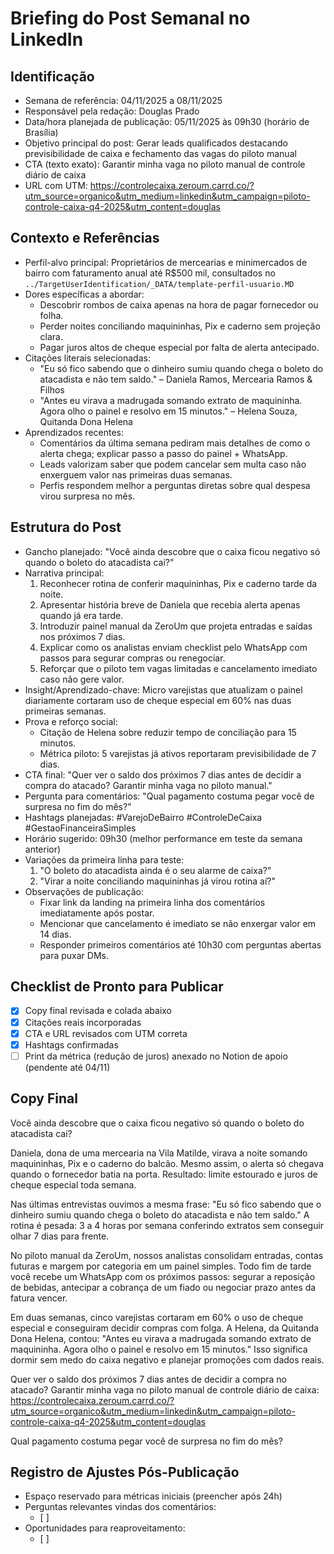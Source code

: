 # Briefing do Post Semanal no LinkedIn

## Identificação

- Semana de referência: 04/11/2025 a 08/11/2025
- Responsável pela redação: Douglas Prado
- Data/hora planejada de publicação: 05/11/2025 às 09h30 (horário de Brasília)
- Objetivo principal do post: Gerar leads qualificados destacando previsibilidade de caixa e fechamento das vagas do piloto manual
- CTA (texto exato): Garantir minha vaga no piloto manual de controle diário de caixa
- URL com UTM: https://controlecaixa.zeroum.carrd.co/?utm_source=organico&utm_medium=linkedin&utm_campaign=piloto-controle-caixa-q4-2025&utm_content=douglas

## Contexto e Referências

- Perfil-alvo principal: Proprietários de mercearias e minimercados de bairro com faturamento anual até R$500 mil, consultados no `../TargetUserIdentification/_DATA/template-perfil-usuario.MD`
- Dores específicas a abordar:
  - Descobrir rombos de caixa apenas na hora de pagar fornecedor ou folha.
  - Perder noites conciliando maquininhas, Pix e caderno sem projeção clara.
  - Pagar juros altos de cheque especial por falta de alerta antecipado.
- Citações literais selecionadas:
  - "Eu só fico sabendo que o dinheiro sumiu quando chega o boleto do atacadista e não tem saldo." – Daniela Ramos, Mercearia Ramos & Filhos
  - "Antes eu virava a madrugada somando extrato de maquininha. Agora olho o painel e resolvo em 15 minutos." – Helena Souza, Quitanda Dona Helena
- Aprendizados recentes:
  - Comentários da última semana pediram mais detalhes de como o alerta chega; explicar passo a passo do painel + WhatsApp.
  - Leads valorizam saber que podem cancelar sem multa caso não enxerguem valor nas primeiras duas semanas.
  - Perfis respondem melhor a perguntas diretas sobre qual despesa virou surpresa no mês.

## Estrutura do Post

- Gancho planejado: "Você ainda descobre que o caixa ficou negativo só quando o boleto do atacadista cai?"
- Narrativa principal:
  1. Reconhecer rotina de conferir maquininhas, Pix e caderno tarde da noite.
  2. Apresentar história breve de Daniela que recebia alerta apenas quando já era tarde.
  3. Introduzir painel manual da ZeroUm que projeta entradas e saídas nos próximos 7 dias.
  4. Explicar como os analistas enviam checklist pelo WhatsApp com passos para segurar compras ou renegociar.
  5. Reforçar que o piloto tem vagas limitadas e cancelamento imediato caso não gere valor.
- Insight/Aprendizado-chave: Micro varejistas que atualizam o painel diariamente cortaram uso de cheque especial em 60% nas duas primeiras semanas.
- Prova e reforço social:
  - Citação de Helena sobre reduzir tempo de conciliação para 15 minutos.
  - Métrica piloto: 5 varejistas já ativos reportaram previsibilidade de 7 dias.
- CTA final: "Quer ver o saldo dos próximos 7 dias antes de decidir a compra do atacado? Garantir minha vaga no piloto manual."
- Pergunta para comentários: "Qual pagamento costuma pegar você de surpresa no fim do mês?"
- Hashtags planejadas: #VarejoDeBairro #ControleDeCaixa #GestaoFinanceiraSimples
- Horário sugerido: 09h30 (melhor performance em teste da semana anterior)
- Variações da primeira linha para teste:
  1. "O boleto do atacadista ainda é o seu alarme de caixa?"
  2. "Virar a noite conciliando maquininhas já virou rotina aí?"
- Observações de publicação:
  - Fixar link da landing na primeira linha dos comentários imediatamente após postar.
  - Mencionar que cancelamento é imediato se não enxergar valor em 14 dias.
  - Responder primeiros comentários até 10h30 com perguntas abertas para puxar DMs.

## Checklist de Pronto para Publicar

- [x] Copy final revisada e colada abaixo
- [x] Citações reais incorporadas
- [x] CTA e URL revisados com UTM correta
- [x] Hashtags confirmadas
- [ ] Print da métrica (redução de juros) anexado no Notion de apoio (pendente até 04/11)

## Copy Final

Você ainda descobre que o caixa ficou negativo só quando o boleto do atacadista cai?

Daniela, dona de uma mercearia na Vila Matilde, virava a noite somando maquininhas, Pix e o caderno do balcão. Mesmo assim, o alerta só chegava quando o fornecedor batia na porta. Resultado: limite estourado e juros de cheque especial toda semana.

Nas últimas entrevistas ouvimos a mesma frase: "Eu só fico sabendo que o dinheiro sumiu quando chega o boleto do atacadista e não tem saldo." A rotina é pesada: 3 a 4 horas por semana conferindo extratos sem conseguir olhar 7 dias para frente.

No piloto manual da ZeroUm, nossos analistas consolidam entradas, contas futuras e margem por categoria em um painel simples. Todo fim de tarde você recebe um WhatsApp com os próximos passos: segurar a reposição de bebidas, antecipar a cobrança de um fiado ou negociar prazo antes da fatura vencer.

Em duas semanas, cinco varejistas cortaram em 60% o uso de cheque especial e conseguiram decidir compras com folga. A Helena, da Quitanda Dona Helena, contou: "Antes eu virava a madrugada somando extrato de maquininha. Agora olho o painel e resolvo em 15 minutos." Isso significa dormir sem medo do caixa negativo e planejar promoções com dados reais.

Quer ver o saldo dos próximos 7 dias antes de decidir a compra no atacado? Garantir minha vaga no piloto manual de controle diário de caixa: https://controlecaixa.zeroum.carrd.co/?utm_source=organico&utm_medium=linkedin&utm_campaign=piloto-controle-caixa-q4-2025&utm_content=douglas

Qual pagamento costuma pegar você de surpresa no fim do mês?

## Registro de Ajustes Pós-Publicação

- Espaço reservado para métricas iniciais (preencher após 24h)
- Perguntas relevantes vindas dos comentários:
  - [ ]
- Oportunidades para reaproveitamento:
  - [ ]
